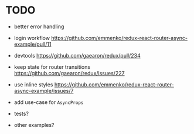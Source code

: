 # TODO

- better error handling
- login workflow https://github.com/emmenko/redux-react-router-async-example/pull/11
- devtools https://github.com/gaearon/redux/pull/234
- keep state for router transitions https://github.com/gaearon/redux/issues/227
- use inline styles https://github.com/emmenko/redux-react-router-async-example/issues/7
- add use-case for `AsyncProps`

- tests?
- other examples?
